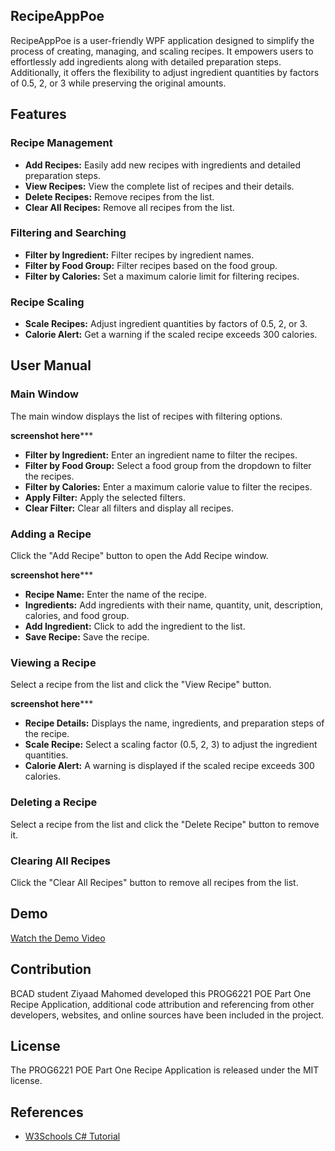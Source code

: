 ## RecipeAppPoe

RecipeAppPoe is a user-friendly WPF application designed to simplify the process of creating, managing, and scaling recipes. It empowers users to effortlessly add ingredients along with detailed preparation steps. Additionally, it offers the flexibility to adjust ingredient quantities by factors of 0.5, 2, or 3 while preserving the original amounts.

## Features

### Recipe Management
- **Add Recipes:** Easily add new recipes with ingredients and detailed preparation steps.
- **View Recipes:** View the complete list of recipes and their details.
- **Delete Recipes:** Remove recipes from the list.
- **Clear All Recipes:** Remove all recipes from the list.

### Filtering and Searching
- **Filter by Ingredient:** Filter recipes by ingredient names.
- **Filter by Food Group:** Filter recipes based on the food group.
- **Filter by Calories:** Set a maximum calorie limit for filtering recipes.

### Recipe Scaling
- **Scale Recipes:** Adjust ingredient quantities by factors of 0.5, 2, or 3.
- **Calorie Alert:** Get a warning if the scaled recipe exceeds 300 calories.

## User Manual

### Main Window
The main window displays the list of recipes with filtering options.

********screenshot here***********

- **Filter by Ingredient:** Enter an ingredient name to filter the recipes.
- **Filter by Food Group:** Select a food group from the dropdown to filter the recipes.
- **Filter by Calories:** Enter a maximum calorie value to filter the recipes.
- **Apply Filter:** Apply the selected filters.
- **Clear Filter:** Clear all filters and display all recipes.

### Adding a Recipe
Click the "Add Recipe" button to open the Add Recipe window.

********screenshot here***********

- **Recipe Name:** Enter the name of the recipe.
- **Ingredients:** Add ingredients with their name, quantity, unit, description, calories, and food group.
- **Add Ingredient:** Click to add the ingredient to the list.
- **Save Recipe:** Save the recipe.

### Viewing a Recipe
Select a recipe from the list and click the "View Recipe" button.

********screenshot here***********

- **Recipe Details:** Displays the name, ingredients, and preparation steps of the recipe.
- **Scale Recipe:** Select a scaling factor (0.5, 2, 3) to adjust the ingredient quantities.
- **Calorie Alert:** A warning is displayed if the scaled recipe exceeds 300 calories.

### Deleting a Recipe
Select a recipe from the list and click the "Delete Recipe" button to remove it.

### Clearing All Recipes
Click the "Clear All Recipes" button to remove all recipes from the list.

## Demo

[Watch the Demo Video](https://youtu.be/3Fyv6QjA2Yc)

## Contribution

BCAD student Ziyaad Mahomed developed this PROG6221 POE Part One Recipe Application, additional code attribution and referencing from other developers, websites, and online sources have been included in the project.

## License

The PROG6221 POE Part One Recipe Application is released under the MIT license.

## References

- [W3Schools C# Tutorial](https://www.w3schools.com/cs/index.php#:~:text=C%23%20(C-Sharp)%20is,apps%2C%20games%20and%20much%20more.)
